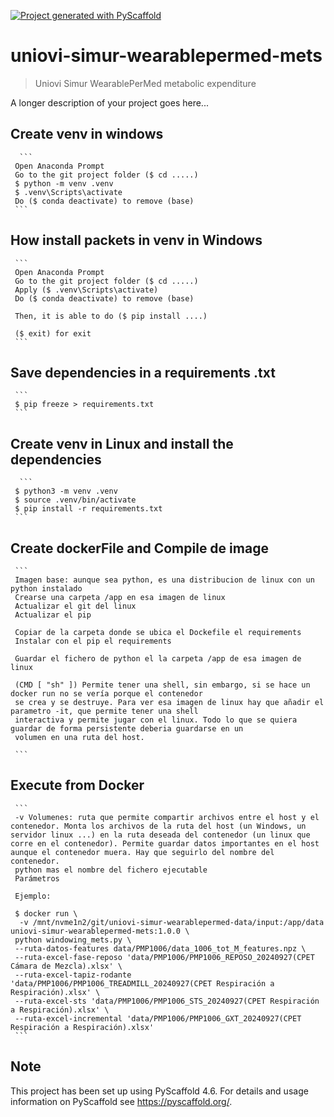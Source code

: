 <!-- These are examples of badges you might want to add to your README:
     please update the URLs accordingly

[![Built Status](https://api.cirrus-ci.com/github/<USER>/uniovi-simur-wearablepermed-mets.svg?branch=main)](https://cirrus-ci.com/github/<USER>/uniovi-simur-wearablepermed-mets)
[![ReadTheDocs](https://readthedocs.org/projects/uniovi-simur-wearablepermed-mets/badge/?version=latest)](https://uniovi-simur-wearablepermed-mets.readthedocs.io/en/stable/)
[![Coveralls](https://img.shields.io/coveralls/github/<USER>/uniovi-simur-wearablepermed-mets/main.svg)](https://coveralls.io/r/<USER>/uniovi-simur-wearablepermed-mets)
[![PyPI-Server](https://img.shields.io/pypi/v/uniovi-simur-wearablepermed-mets.svg)](https://pypi.org/project/uniovi-simur-wearablepermed-mets/)
[![Conda-Forge](https://img.shields.io/conda/vn/conda-forge/uniovi-simur-wearablepermed-mets.svg)](https://anaconda.org/conda-forge/uniovi-simur-wearablepermed-mets)
[![Monthly Downloads](https://pepy.tech/badge/uniovi-simur-wearablepermed-mets/month)](https://pepy.tech/project/uniovi-simur-wearablepermed-mets)
[![Twitter](https://img.shields.io/twitter/url/http/shields.io.svg?style=social&label=Twitter)](https://twitter.com/uniovi-simur-wearablepermed-mets)
-->

[![Project generated with PyScaffold](https://img.shields.io/badge/-PyScaffold-005CA0?logo=pyscaffold)](https://pyscaffold.org/)

# uniovi-simur-wearablepermed-mets

> Uniovi Simur WearablePerMed metabolic expenditure

A longer description of your project goes here...


<!-- pyscaffold-notes -->

## Create venv in windows

      ```
     Open Anaconda Prompt
     Go to the git project folder ($ cd .....)
     $ python -m venv .venv                  
     $ .venv\Scripts\activate
     Do ($ conda deactivate) to remove (base)             
     ```

## How install packets in venv in Windows

     ```
     Open Anaconda Prompt
     Go to the git project folder ($ cd .....)
     Apply ($ .venv\Scripts\activate)
     Do ($ conda deactivate) to remove (base)

     Then, it is able to do ($ pip install ....)

     ($ exit) for exit
     ```

## Save dependencies in a requirements .txt

     ```
     $ pip freeze > requirements.txt
     ```

## Create venv in Linux and install the dependencies

      ```
     $ python3 -m venv .venv
     $ source .venv/bin/activate
     $ pip install -r requirements.txt
     ```

## Create dockerFile and Compile de image

     ```
     Imagen base: aunque sea python, es una distribucion de linux con un python instalado
     Crearse una carpeta /app en esa imagen de linux 
     Actualizar el git del linux
     Actualizar el pip

     Copiar de la carpeta donde se ubica el Dockefile el requirements
     Instalar con el pip el requirements

     Guardar el fichero de python el la carpeta /app de esa imagen de linux

     (CMD [ "sh" ]) Permite tener una shell, sin embargo, si se hace un docker run no se vería porque el contenedor
     se crea y se destruye. Para ver esa imagen de linux hay que añadir el parametro -it, que permite tener una shell
     interactiva y permite jugar con el linux. Todo lo que se quiera guardar de forma persistente deberia guardarse en un
     volumen en una ruta del host.

     ```



## Execute from Docker

     ```
     -v Volumenes: ruta que permite compartir archivos entre el host y el contenedor. Monta los archivos de la ruta del host (un Windows, un servidor linux ...) en la ruta deseada del contenedor (un linux que corre en el contenedor). Permite guardar datos importantes en el host aunque el contenedor muera. Hay que seguirlo del nombre del contenedor.
     python mas el nombre del fichero ejecutable
     Parámetros

     Ejemplo:

     $ docker run \
      -v /mnt/nvme1n2/git/uniovi-simur-wearablepermed-data/input:/app/data uniovi-simur-wearablepermed-mets:1.0.0 \
     python windowing_mets.py \
     --ruta-datos-features data/PMP1006/data_1006_tot_M_features.npz \
     --ruta-excel-fase-reposo 'data/PMP1006/PMP1006_REPOSO_20240927(CPET Cámara de Mezcla).xlsx' \
     --ruta-excel-tapiz-rodante 'data/PMP1006/PMP1006_TREADMILL_20240927(CPET Respiración a Respiración).xlsx' \
     --ruta-excel-sts 'data/PMP1006/PMP1006_STS_20240927(CPET Respiración a Respiración).xlsx' \
     --ruta-excel-incremental 'data/PMP1006/PMP1006_GXT_20240927(CPET Respiración a Respiración).xlsx'
     ```

## Note

This project has been set up using PyScaffold 4.6. For details and usage
information on PyScaffold see https://pyscaffold.org/.
